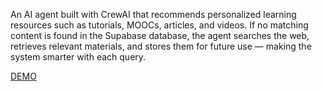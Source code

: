 An AI agent built with CrewAI that recommends personalized learning resources such as tutorials, MOOCs, articles, and videos. If no matching content is found in the Supabase database, the agent searches the web, retrieves relevant materials, and stores them for future use — making the system smarter with each query.

[DEMO](https://youtu.be/P9emZDZqPNo?si=7kRGuUDt-64IEjv0")

